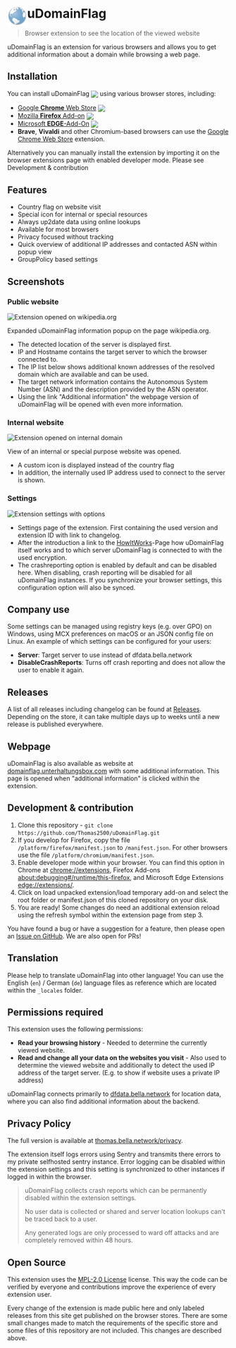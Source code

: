 # <img src="images/logo-48x48.png" width="45" align="left"> uDomainFlag

[link-cws]: https://chrome.google.com/webstore/detail/udomainflag/eklbfdpploakpkdakoielobggbhemlnm "Google Chrome Web Store"
[link-mao]: https://addons.mozilla.org/en-US/firefox/addon/domain-flag/ "Mozilla Firefox Add-ons"
[link-mse]: https://microsoftedge.microsoft.com/addons/detail/fbokifoifbpkgbonofeejgodpdafpkjb "Microsoft EDGE-Add-Ons"

> Browser extension to see the location of the viewed website

uDomainFlag is an extension for various browsers and allows you to get additional information about a domain while browsing a web page.

## Installation

You can install uDomainFlag [<img valign="middle" src="https://img.shields.io/github/release/Thomas2500/uDomainFlag.svg?logo=github&style=flat-square&labelColor=333">](https://github.com/Thomas2500/uDomainFlag/releases) using various browser stores, including:
- [Google **Chrome** Web Store][link-cws] [<img valign="middle" src="https://img.shields.io/chrome-web-store/v/eklbfdpploakpkdakoielobggbhemlnm.svg?label=%20&labelColor=333&logo=google-chrome&style=flat-square">][link-cws]
- [Mozilla **Firefox** Add-on][link-mao] [<img valign="middle" src="https://img.shields.io/amo/v/domain-flag.svg?label=%20&labelColor=333&logo=firefox&style=flat-square">][link-mao]
- [Microsoft **EDGE**-Add-On][link-mse] [<img valign="middle" src="https://img.shields.io/badge/dynamic/json?label=%20&labelColor=333&logo=microsoft-edge&query=%24.version&url=https%3A%2F%2Fmicrosoftedge.microsoft.com%2Faddons%2Fgetproductdetailsbycrxid%2Ffbokifoifbpkgbonofeejgodpdafpkjb&style=flat-square">][link-mse]
- **Brave**, **Vivaldi** and other Chromium-based browsers can use the [Google Chrome Web Store][link-cws] extension.

Alternatively you can manually install the extension by importing it on the browser extensions page with enabled developer mode. Please see Development & contribution

## Features

- Country flag on website visit
- Special icon for internal or special resources
- Always up2date data using online lookups
- Available for most browsers
- Privacy focused without tracking
- Quick overview of additional IP addresses and contacted ASN within popup view
- GroupPolicy based settings

## Screenshots

### Public website

![Extension opened on wikipedia.org](https://media.bella.network/domainflag/wikipedia.org.png)

Expanded uDomainFlag information popup on the page wikipedia.org.

* The detected location of the server is displayed first.
* IP and Hostname contains the target server to which the browser connected to.
* The IP list below shows additional known addresses of the resolved domain which are available and can be used.
* The target network information contains the Autonomous System Number (ASN) and the description provided by the ASN operator.
* Using the link "Additional information" the webpage version of uDomainFlag will be opened with even more information.

### Internal website

![Extension opened on internal domain](https://media.bella.network/domainflag/internal.png)

View of an internal or special purpose website was opened.
* A custom icon is displayed instead of the country flag
* In addition, the internally used IP address used to connect to the server is shown.

### Settings

![Extension settings with options](https://media.bella.network/domainflag/settings.png)

* Settings page of the extension. First containing the used version and extension ID with link to changelog.
* After the introduction a link to the [HowItWorks](https://domainflag.unterhaltungsbox.com/extension/howitworks)-Page how uDomainFlag itself works and to which server uDomainFlag is connected to with the used encryption.
* The crashreporting option is enabled by default and can be disabled here. When disabling, crash reporting will be disabled for all uDomainFlag instances. If you synchronize your browser settings, this configuration option will also be synced.

## Company use

Some settings can be managed using registry keys (e.g. over GPO) on Windows, using MCX preferences on macOS or an JSON config file on Linux. An example of which settings can be configured for your users:

* **Server**: Target server to use instead of dfdata.bella.network
* **DisableCrashReports**: Turns off crash reporting and does not allow the user to enable it again.

## Releases

A list of all releases including changelog can be found at [Releases](https://github.com/Thomas2500/uDomainFlag/releases).
Depending on the store, it can take multiple days up to weeks until a new release is published everywhere.

## Webpage

uDomainFlag is also available as website at [domainflag.unterhaltungsbox.com](http://domainflag.unterhaltungsbox.com/) with some additional information. This page is opened when "additional information" is clicked within the extension.

## Development & contribution

1. Clone this repository - `git clone https://github.com/Thomas2500/uDomainFlag.git`
2. If you develop for Firefox, copy the file `/platform/firefox/manifest.json` to `/manifest.json`. For other browsers use the file `/platform/chromium/manifest.json`.
3. Enable developer mode within your browser. You can find this option in Chrome at [chrome://extensions](chrome://extensions), Firefox Add-ons [about:debugging#/runtime/this-firefox](about:debugging#/runtime/this-firefox), and Microsoft Edge Extensions [edge://extensions/](edge://extensions/).
4. Click on load unpacked extension/load temporary add-on and select the root folder or manifest.json of this cloned repository on your disk.
5. You are ready! Some changes do need an additional extension reload using the refresh symbol within the extension page from step 3.

You have found a bug or have a suggestion for a feature, then please open an [Issue on GitHub](https://github.com/Thomas2500/uDomainFlag/issues). We are also open for PRs!

## Translation
Please help to translate uDomainFlag into other language! You can use the English (`en`) / German (`de`) language files as reference which are located within the `_locales` folder.

## Permissions required

This extension uses the following permissions:
* **Read your browsing history** - Needed to determine the currently viewed website.
* **Read and change all your data on the websites you visit** - Also used to determine the viewed website and additionally to detect the used IP address of the target server. (E.g. to show if website uses a private IP address)

uDomainFlag connects primarily to [dfdata.bella.network](https://dfdata.bella.network/) for location data, where you can also find additional information about the backend.

## Privacy Policy

The full version is available at [thomas.bella.network/privacy](https://thomas.bella.network/privacy).

The extension itself logs errors using Sentry and transmits there errors to my private selfhosted sentry instance. Error logging can be disabled within the extension settings and this setting is synchronized to other instances if logged in within the browser.

> uDomainFlag collects crash reports which can be permanently disabled within the extension settings.
>
> No user data is collected or shared and server location lookups can't be traced back to a user.
>
> Any generated logs are only processed to ward off attacks and are completely removed within 48 hours.

## Open Source
This extension uses the [MPL-2.0 License](/LICENSE) license. This way the code can be verified by everyone and contributions improve the experience of every extension user.

Every change of the extension is made public here and only labeled releases from this site get published on the browser stores. There are some small changes made to match the requirements of the specific store and some files of this repository are not included. This changes are described above.
